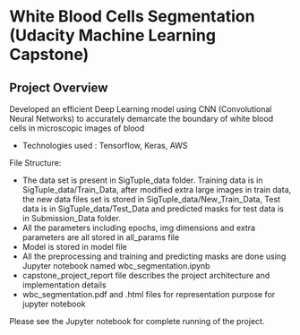 # White Blood Cells Segmentation (Udacity Machine Learning Capstone)

## Project Overview
Developed an efficient Deep Learning model using CNN (Convolutional Neural Networks) to accurately demarcate the boundary of white blood cells in microscopic images of blood
- Technologies used : Tensorflow, Keras, AWS

File Structure:

* The data set is present in SigTuple_data folder. Training data is in SigTuple_data/Train_Data, after modified extra large images in train data, the new data files set is stored in SigTuple_data/New_Train_Data, Test data is in SigTuple_data/Test_Data and predicted masks for test data is in Submission_Data folder.
* All the parameters including epochs, img dimensions and extra parameters are all stored in all_params file
* Model is stored in model file
* All the preprocessing and training and predicting masks are done using Jupyter notebook named wbc_segmentation.ipynb
* capstone_project_report file describes the project architecture and implementation details
* wbc_segmentation.pdf and .html files for representation purpose for jupyter notebook

Please see the Jupyter notebook for complete running of the project.
